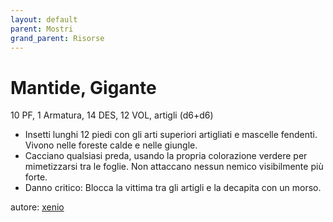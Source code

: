 ```yaml
---
layout: default
parent: Mostri
grand_parent: Risorse
---
```


# Mantide, Gigante
10 PF, 1 Armatura, 14 DES, 12 VOL, artigli (d6+d6)
- Insetti lunghi 12 piedi con gli arti superiori artigliati e mascelle fendenti. Vivono nelle foreste calde e nelle giungle.
- Cacciano qualsiasi preda, usando la propria colorazione verdere per mimetizzarsi tra le foglie. Non attaccano nessun nemico visibilmente più forte.
- Danno critico: Blocca la vittima tra gli artigli e la decapita con un morso.

autore: [xenio](https://xenioinabottle.blogspot.com)
